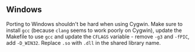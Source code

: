 
## Windows

Porting to Windows shouldn't be hard when using Cygwin. Make sure to install `gcc` (because `clang` seems to work poorly on Cygwin), update the Makefile to use `gcc` and update the `CFLAGS` variable - remove `-g3` and `-fPIC`, add `-D_WIN32`. Replace `.so` with `.dll` in the shared library name.
